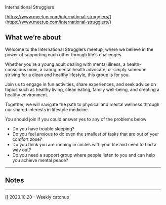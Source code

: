 Internaltional Strugglers

[https://www.meetup.com/international-strugglers/](https://www.meetup.com/international-strugglers/)

## What we’re about

Welcome to the International Strugglers meetup, 
where we believe in the power of supporting each other through life's challenges. 

Whether you're a young adult dealing with mental illness, 
a health-conscious mom, a caring mental health advocate, 
or simply someone striving for a clean and healthy lifestyle, 
this group is for you.

Join us to engage in fun activities, share experiences, and 
seek advice on topics such as healthy living, clean eating, 
family well-being, and creating a healthy environment.

Together, we will navigate the path to physical and 
mental wellness through our shared interests in lifestyle medicine.

You should join if you could answer yes to any of the problems below

- Do you have trouble sleeping?
- Do you feel anxious to do even the smallest of tasks that are out of your comfort zone?
- Do you think you are running in circles with your life and need to find a way out?
- Do you need a support group where people listen to you and can help you achieve mental peace?

--------------------------------------------------------------------------------------------------------------

## Notes

--------------------------------------------------------------------------------------------------------------

[] 2023.10.20 - Weekly catchup



